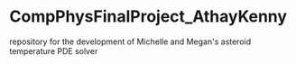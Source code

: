 # CompPhysFinalProject_AthayKenny
repository for the development of Michelle and Megan's asteroid temperature PDE solver
